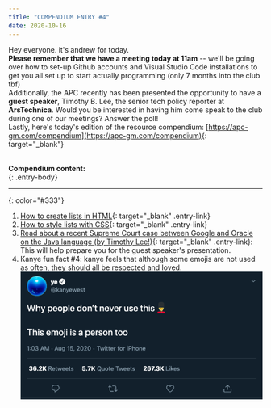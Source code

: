```yaml
---
title: "COMPENDIUM ENTRY #4"
date: 2020-10-16
---
```

Hey everyone. it's andrew for today.
<br>
**Please remember that we have a meeting today at 11am** -- we'll be going over how to set-up Github accounts and Visual Studio Code installations to get you all set up to start actually programming (only 7 months into the club tbf)
<br>
Additionally, the APC recently has been presented the opportunity to have a **guest speaker**, Timothy B. Lee, the senior tech policy reporter at **ArsTechnica**. Would you be interested in having him come speak to the club during one of our meetings? Answer the poll!
<br>
Lastly, here's today's edition of the resource compendium: [https://apc-gm.com/compendium](https://apc-gm.com/compendium){: target="_blank"}
<br>
<br>

**Compendium content:**
<br>
{: .entry-body}

---
{: color="#333"}
1. [How to create lists in HTML](https://www.w3schools.com/html/html_lists.asp){: target="_blank" .entry-link}
2. [How to style lists with CSS](https://www.w3schools.com/css/css_list.asp){: target="_blank" .entry-link}
3. [Read about a recent Supreme Court case between Google and Oracle on the Java language (by Timothy Lee!)](https://arstechnica.com/tech-policy/2020/10/googles-supreme-court-faceoff-with-oracle-was-a-disaster-for-google/){: target="_blank" .entry-link}: This will help prepare you for the guest speaker's presentation.
4. Kanye fun fact #4:  kanye feels that although some emojis are not used as often, they should all be respected and loved.\
![kanye west tweet](assets/images/contentImages/kanyefact4.png)
